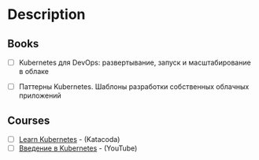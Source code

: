 # Description

## Books

- [ ] Kubernetes для DevOps: развертывание, запуск и масштабирование в облаке
- [ ] Паттерны Kubernetes. Шаблоны разработки собственных облачных приложений


## Courses

- [ ] [Learn Kubernetes](https://www.katacoda.com/courses/kubernetes) - (Katacoda)
- [ ] [Введение в Kubernetes](https://youtu.be/L3tgJXsMUTU) - (YouTube)
